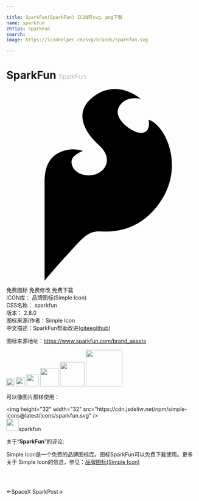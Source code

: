 ```yaml
---

title: SparkFun(SparkFun) ICON转svg、png下载
name: sparkfun
zhTips: SparkFun
search: 
image: https://iconhelper.cn/svg/brands/sparkfun.svg

---
```


# SparkFun  <small style="font-size: 60%;font-weight: 100">SparkFun</small>

<div id="svg" class="svg-wrap">
<svg role="img" xmlns="http://www.w3.org/2000/svg" viewBox="0 0 24 24"><title>SparkFun icon</title><path d="M17.805 3.852s.34 1.441-.746 1.64c-.754.133-1.973-.617-2.586-1.363-.758-.922-.66-1.649-.075-2.29.883-.98 2.399-.6 2.399-.6s-2.774-2.43-5.66-.438c-2.57 1.77-1.832 4.18.488 6.285 2.09 1.902.422 3.988-1.688 3.719-1.44-.184-2.03-1.344-1.687-2.055.3-.61 1.336-.984 1.336-.984s-1.191-.48-2.59.046c-1.262.473-2.297 1.512-2.215 4.122v12.078s1.301-1.602 2.832-3.235c1.711-1.84 2.492-3.082 4.25-2.937 3.328.207 5.735-1.274 7.371-3.645 3.141-4.562.68-9.66-1.43-10.343zm0 0"/></svg>
</div>
<detail full-name='sparkfun'></detail>

<div class="detail-page">
<p>
<span><span class="badge-success badge">免费图标</span> <span class="badge-success badge">免费修改</span>  <span class="badge-success badge">免费下载</span> </span>
<br/>
<span>
ICON库：
<span class="badge-secondary badge">品牌图标(Simple Icon)</span> 
</span>
<br/>
<span>
CSS名称：
<span class="badge-secondary badge">sparkfun</span> 
</span>

<br/>
<span>
版本：
<span class="badge-secondary badge">2.8.0</span> 
</span>
<br/>
<span>图标来源/作者：<span class="badge-light badge">Simple Icon</span></span> 
<br/>
<span class="zh-detail">中文描述：<span class="badge-primary badge">SparkFun</span><span class="help-link"><span>帮助改进</span>(<a href="https://gitee.com/liuwave/icon-helper/edit/master/json/brands/sparkfun.json" target="_blank" rel="noopener noreferrer">gitee</a><a href="https://github.com/liuwave/icon-helper/edit/master/json/brands/sparkfun.json" target="_blank" rel="noopener noreferrer">github</a></span>)</span><br/>
</p>
</div><div class="description description alert alert-light"><p>图标来源地址：<a href="https://www.sparkfun.com/brand_assets" target="_blank" rel="noopener noreferrer">https://www.sparkfun.com/brand_assets</a></p></div>
<div class="alert alert-dark">
<img height="21" width="21" src="https://cdn.jsdelivr.net/npm/simple-icons@latest/icons/sparkfun.svg" />
<img height="24" width="24" src="https://cdn.jsdelivr.net/npm/simple-icons@latest/icons/sparkfun.svg" />
<img height="32" width="32" src="https://cdn.jsdelivr.net/npm/simple-icons@latest/icons/sparkfun.svg" />
<img height="48" width="48" src="https://cdn.jsdelivr.net/npm/simple-icons@latest/icons/sparkfun.svg" />
<img height="64" width="64" src="https://cdn.jsdelivr.net/npm/simple-icons@latest/icons/sparkfun.svg" />
<img height="96" width="96" src="https://cdn.jsdelivr.net/npm/simple-icons@latest/icons/sparkfun.svg" />

</div>
<div>
  <p>可以像图片那样使用：    
  </p>
  <div class="alert alert-primary" style="font-size: 14px">
    &lt;img height="32" width="32" src="https://cdn.jsdelivr.net/npm/simple-icons@latest/icons/sparkfun.svg" /&gt;
    <copy-btn content='<img height="32" width="32" src="https://cdn.jsdelivr.net/npm/simple-icons@latest/icons/sparkfun.svg" />'></copy-btn>
  </div>
  <div class="alert alert-secondary">
    <img height="32" width="32" src="https://cdn.jsdelivr.net/npm/simple-icons@latest/icons/sparkfun.svg" />sparkfun
    <copy-btn content="sparkfun" btn-title="复制图标名称"></copy-btn>
  </div>
</div>
<div class="icon-detail__container">
<p>关于“<b>SparkFun</b>”的评论:</p>
</div>
<Vssue title="关于“SparkFun”的评论" />
<div><p>Simple Icon是一个免费的品牌图标库。图标SparkFun可以免费下载使用。更多关于  Simple Icon的信息，参见：<a target="_blank" href="https://iconhelper.cn/brands.html">品牌图标(Simple Icon)</a>
</p></div>


<div style="padding:2rem 0 " class="page-nav"><p class="inner"><span class="prev">←<router-link to="/icon/spacex.html">SpaceX</router-link></span> <span class="next"><router-link to="/icon/sparkpost.html">SparkPost</router-link>→</span></p></div>
